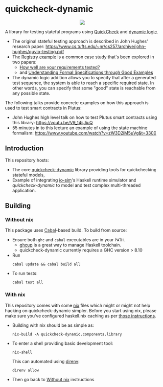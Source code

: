 # quickcheck-dynamic

<div align="center">
  <a href='https://github.com/input-output-hk/quickcheck-dynamic/actions'><img src="https://img.shields.io/github/workflow/status/input-output-hk/hydra-poc/CI?label=Tests&style=for-the-badge" /></a>
</div>

A library for testing stateful programs using [QuickCheck](https://hackage.haskell.org/package/QuickCheck) and [dynamic logic](https://en.wikipedia.org/wiki/Dynamic_logic_(modal_logic)).

* The original stateful testing approach is described in John Hughes' research paper: [https://www.cs.tufts.edu/~nr/cs257/archive/john-hughes/quviq-testing.pdf ](https://publications.lib.chalmers.se/records/fulltext/232550/local_232550.pdf)
* The [Registry example](https://github.com/input-output-hk/quickcheck-dynamic/tree/main/quickcheck-io-sim-compat) is a common case study that's been explored in two papers:
  * [How well are your requirements tested?](https://publications.lib.chalmers.se/records/fulltext/232552/local_232552.pdf)
  * and [Understanding Formal Specifications through Good Examples](https://mengwangoxf.github.io/Papers/Erlang18.pdf)
* The dynamic logic addition allows you to specify that after a generated test sequence, the system is able to reach a specific required state. In other words, you can specify that some "good" state is reachable from any possible state.

The following talks provide concrete examples on how this approach is used to test smart contracts in Plutus:
* John Hughes high level talk on how to test Plutus smart contracts using this library: https://youtu.be/V9_14jjJiuQ
* 55 minutes in to this lecture an example of using the state machine formalism: https://www.youtube.com/watch?v=zW3D2iM5uVg&t=3300

## Introduction

This repository hosts:
* The core [quickcheck-dynamic](./quickcheck-dynamic) library providing tools for quickchecking stateful models,
* Example of integrating [io-sim](https://github.com/input-output-hk/io-sim)'s Haskell runtime simulator and _quickcheck-dynamic_ to model and test complex multi-threaded application.

## Building

### Without nix

This package uses [Cabal](https://www.haskell.org/cabal/)-based build. To build from source:

* Ensure both `ghc` and `cabal` executables are in your `PATH`.
  * [ghcup](https://www.haskell.org/ghcup/) is a great way to manage Haskell toolchain.
  * quickcheck-dynamic currently requires a GHC version > 8.10
* Run
  ```
  cabal update && cabal build all
  ```
* To run tests:
  ```
  cabal test all
  ```

### With nix

This repository comes with some [nix](https://nixos.org) files which might or might not help hacking on quickcheck-dynamic simpler.
Before you start using nix, please make sure you've configured haskell.nix caching as per [those instructions](https://input-output-hk.github.io/haskell.nix/tutorials/getting-started.html#setting-up-the-binary-cache).

* Building with nix should be as simple as:
  ```
  nix-build -A quickcheck-dynamic.components.library
  ```
* To enter a shell providing basic development tool:
  ```
  nix-shell
  ```
  This can automated using [direnv](https://direnv.net/):
  ```
  direnv allow
  ```
* Then go back to [Without nix](#without-nix) instructions
